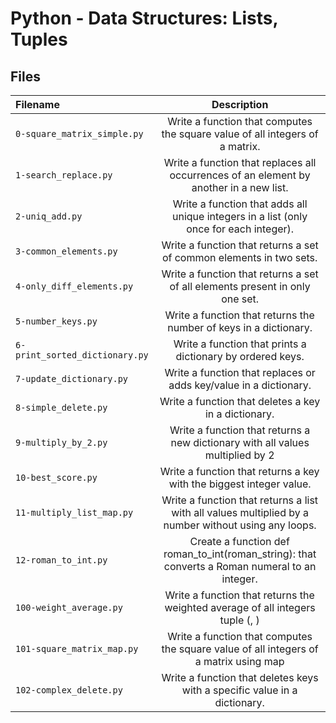 # Python - Data Structures: Lists, Tuples
## Files
| Filename | Description |
| :-------------- | :-----------: |
| `0-square_matrix_simple.py` | Write a function that computes the square value of all integers of a matrix. |
| `1-search_replace.py` | Write a function that replaces all occurrences of an element by another in a new list. |
| `2-uniq_add.py` | Write a function that adds all unique integers in a list (only once for each integer). |
| `3-common_elements.py` | Write a function that returns a set of common elements in two sets. |
| `4-only_diff_elements.py` | Write a function that returns a set of all elements present in only one set. |
| `5-number_keys.py` | Write a function that returns the number of keys in a dictionary. |
| `6-print_sorted_dictionary.py` | Write a function that prints a dictionary by ordered keys. |
| `7-update_dictionary.py` | Write a function that replaces or adds key/value in a dictionary. |
| `8-simple_delete.py` | Write a function that deletes a key in a dictionary. |
| `9-multiply_by_2.py` | Write a function that returns a new dictionary with all values multiplied by 2 |
| `10-best_score.py` | Write a function that returns a key with the biggest integer value. |
| `11-multiply_list_map.py` | Write a function that returns a list with all values multiplied by a number without using any loops. |
| `12-roman_to_int.py` | Create a function def roman_to_int(roman_string): that converts a Roman numeral to an integer. |
| `100-weight_average.py` | Write a function that returns the weighted average of all integers tuple (<score>, <weight>) |
| `101-square_matrix_map.py` | Write a function that computes the square value of all integers of a matrix using map |
| `102-complex_delete.py` | Write a function that deletes keys with a specific value in a dictionary. |
